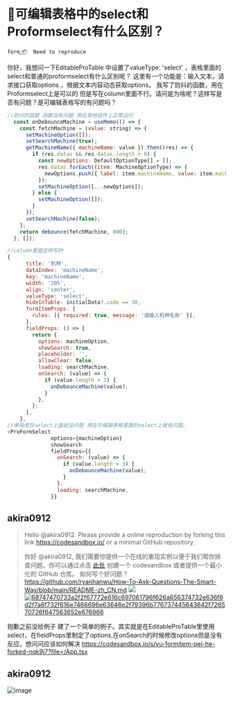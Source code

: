 # 🧐可编辑表格中的select和Proformselect有什么区别？

`form`,`📦  Need to reproduce`

你好，我想问一下EditableProTable 中设置了valueType: 'select' ，表格里面的select和普通的proformselect有什么区别呢？
这里有一个功能是：输入文本，请求接口获取options.，根据文本内容动态获取options。
我写了防抖的函数，用在Proformselect上是可以的 但是写在column里面不行。请问是为啥呢？这样写是否有问题？是可编辑表格写的有问题吗？

```js
//防抖的函数 函数没有问题 用在其他组件上正常运行
  const onDebounceMachine = useMemo(() => {
    const fetchMachine = (value: string) => {
      setMachineOption([]);
      setSearchMachine(true);
      getMachineName({ machineName: value }).then((res) => {
        if (res.datas && res.datas.length > 0) {
          const newOptions: DefaultOptionType[] = [];
          res.datas.forEach((item: MachineOptionType) => {
            newOptions.push({ label: item.machineName, value: item.machineCode });
          });
          setMachineOption([...newOptions]);
        } else {
          setMachineOption([]);
        }
      });
      setSearchMachine(false);
    };
    return debounce(fetchMachine, 800);
  }, []);

//column里面这样写的
{
      title: '机种',
      dataIndex: 'machineName',
      key: 'machineName',
      width: '20%',
      align: 'center',
      valueType: 'select',
      hideInTable: initialData?.code == 30,
      formItemProps: {
        rules: [{ required: true, message: '请输入机种名称' }],
      },
      fieldProps: () => {
        return {
          options: machineOption,
          showSearch: true,
          placeholder: '',
          allowClear: false,
          loading: searchMachine,
          onSearch: (value) => {
            if (value.length > 3) {
              onDebounceMachine(value);
            }
          },
        };
      },
    },
//单独用在select上面就没问题 用在可编辑表格里面的select上就有问题。
<ProFormSelect
              options={machineOption}
              showSearch
              fieldProps={{
                onSearch: (value) => {
                  if (value.length > 3) {
                    onDebounceMachine(value);
                  }
                },
                loading: searchMachine,
              }}
```

## akira0912

> Hello @akira0912. Please provide a online reproduction by forking this link https://codesandbox.io/ or a minimal GitHub repository.
>
> 你好 @akira0912, 我们需要你提供一个在线的重现实例以便于我们帮你排查问题。你可以通过点击 [此处](https://codesandbox.io/) 创建一个 codesandbox 或者提供一个最小化的 GitHub 仓库。 如何写个好问题？https://github.com/ryanhanwu/How-To-Ask-Questions-The-Smart-Way/blob/main/README-zh_CN.md ![](https://camo.githubusercontent.com/3f51b5a32e6e5d5adabdebc5ef968150bdabc8d17a8dc1a535b8fb255d2165d0/68747470733a2f2f67772e616c697061796f626a656374732e636f6d2f7a6f732f616e7466696e63646e2f79396b776737445643642f726570726f647563652e676966) [ ![68747470733a2f2f67772e616c697061796f626a656374732e636f6d2f7a6f732f616e7466696e63646e2f79396b776737445643642f726570726f647563652e676966](https://camo.githubusercontent.com/3f51b5a32e6e5d5adabdebc5ef968150bdabc8d17a8dc1a535b8fb255d2165d0/68747470733a2f2f67772e616c697061796f626a656374732e636f6d2f7a6f732f616e7466696e63646e2f79396b776737445643642f726570726f647563652e676966) ](https://camo.githubusercontent.com/3f51b5a32e6e5d5adabdebc5ef968150bdabc8d17a8dc1a535b8fb255d2165d0/68747470733a2f2f67772e616c697061796f626a656374732e636f6d2f7a6f732f616e7466696e63646e2f79396b776737445643642f726570726f647563652e676966) [ ](https://camo.githubusercontent.com/3f51b5a32e6e5d5adabdebc5ef968150bdabc8d17a8dc1a535b8fb255d2165d0/68747470733a2f2f67772e616c697061796f626a656374732e636f6d2f7a6f732f616e7466696e63646e2f79396b776737445643642f726570726f647563652e676966)

抱歉之前没给例子 建了一个简单的例子。其实就是在EditableProTable里使用select，在fieldProps里制定了options,在onSearch的时候修改options但是没有反应。想问问应该如何解决
https://codesandbox.io/s/yu-formitem-pei-he-forked-nqk9j7?file=/App.tsx

## akira0912

![image](https://github.com/ant-design/pro-components/assets/68734384/a79f9622-a41b-4fa3-8df0-03c7132469e0)

